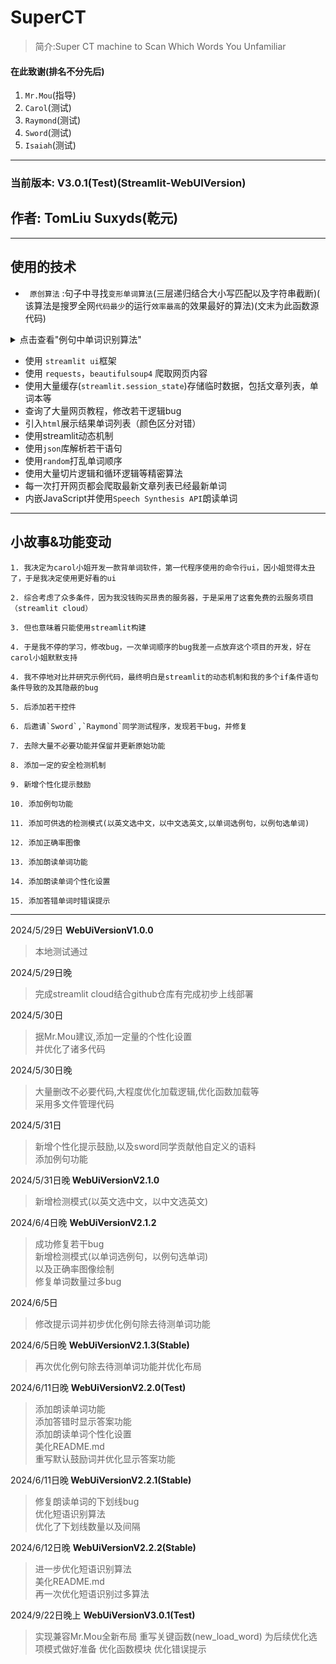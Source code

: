 # SuperCT

> 简介:Super CT machine to Scan Which Words You Unfamiliar

#### 在此致谢(排名不分先后)

1. `Mr.Mou`(指导)
2. `Carol`(测试)
3. `Raymond`(测试)
4. `Sword`(测试)
5. `Isaiah`(测试)

----------

### **当前版本**:<b> V3.0.1(Test)(Streamlit-WebUIVersion) </b>

## 作者: TomLiu Suxyds(乾元)

----------

## 使用的技术</h2>

- ` 原创算法` :句子中寻找`变形单词算法`(三层递归结合大小写匹配以及字符串截断)(
  该算法是搜罗全网`代码最少`的运行`效率最高`的效果最好的算法)(文末为此函数源代码)

<details>
<summary>点击查看"例句中单词识别算法"</summary>

```
def replace_word_forms(sentence, base_word_):
    sentence = sentence.replace('-', ' ')
    result = ''
    if base_word_ in sentence.split(' ') or base_word_ in sentence:
        # print("直接返回", sentence, base_word_)
        return sentence.replace(base_word_, 6 * '_')
    else:
        sta_ = 0
        sta = 0

        add_location = []
        for word in sentence.split(' '):
            for base_word in base_word_.split(' '):
                if base_word.upper() == word.upper():
                    # 检测到单词无变形
                    # print(f"word:{word}")
                    result += sentence.replace(word, 6 * "_")
                    add_location.append(word)
                    sta = 1
                    continue
                for c in range(1, 5):
                    if sta == 1:
                        break
                    for m in range(1, 5):
                        if sta_ == 1:
                            continue
                        if len(base_word) < m + 1 or len(base_word) < c + 1:
                            continue
                        if base_word[0:-c].upper() == word[0:-m].upper():
                            # 检测到单词有变形
                            # print('c', c, base_word[0:-c])
                            result += sentence.replace(word, 6 * "_")
                            add_location.append(word)
                            sta_ = 1
        if len(base_word_.split(' ')) < 2:
            return result
        # 短语定位
        # print(locating_word)
        # print(add_location)
        result = sentence
        # for replace_word_position in add_location:
        #     # 去除句子中短语间空隙防止钻空
        #     location = result.find(replace_word_position)
        #     # print(location)
        #     result = result[0:location + len(replace_word_position)] + result[location + len(
        #         replace_word_position) + 1:-1]
        result_ = ''
        result = result.split(' ')
        for word_ in add_location:
            result = ["__" if word__ == word_ else word__ for word__ in result]
        for item in result:
            result_ += item + ' '
        result_ = re.sub(r'\_+', '_', result_)
        result_ = result_.replace('_ _', '_' * 6)
        result_ = result_.replace('_ _ _', '_' * 6)
        result_ = result_.replace('_ _ _ _', '_' * 6)
        # result = result_
        return result_
```
</details>

- 使用 `streamlit ui`框架
- 使用 `requests`，`beautifulsoup4` 爬取网页内容
- 使用大量缓存(`streamlit.session_state`)存储临时数据，包括文章列表，单词本等
- 查询了大量网页教程，修改若干逻辑bug
- 引入`html`展示结果单词列表（颜色区分对错）
- 使用streamlit动态机制
- 使用`json`库解析若干语句
- 使用`random`打乱单词顺序
- 使用大量切片逻辑和循环逻辑等精密算法
- 每一次打开网页都会爬取最新文章列表已经最新单词
- 内嵌JavaScript并使用`Speech Synthesis API`朗读单词

----------

## 小故事&功能变动

    1. 我决定为carol小姐开发一款背单词软件，第一代程序使用的命令行ui，因小姐觉得太丑了，于是我决定使用更好看的ui

    2. 综合考虑了众多条件，因为我没钱购买昂贵的服务器，于是采用了这套免费的云服务项目（streamlit cloud）

    3. 但也意味着只能使用streamlit构建

    4. 于是我不停的学习，修改bug，一次单词顺序的bug我差一点放弃这个项目的开发，好在carol小姐默默支持

    4. 我不停地对比并研究示例代码，最终明白是streamlit的动态机制和我的多个if条件语句条件导致的及其隐蔽的bug

    5. 后添加若干控件

    6. 后邀请`Sword`,`Raymond`同学测试程序，发现若干bug，并修复

    7. 去除大量不必要功能并保留并更新原始功能

    8. 添加一定的安全检测机制

    9. 新增个性化提示鼓励

    10. 添加例句功能

    11. 添加可供选的检测模式(以英文选中文，以中文选英文,以单词选例句，以例句选单词)

    12. 添加正确率图像

    13. 添加朗读单词功能

    14. 添加朗读单词个性化设置

    15. 添加答错单词时错误提示

------------
2024/5/29日 <b>WebUiVersionV1.0.0 </b>

> 本地测试通过

2024/5/29日晚

> 完成streamlit cloud结合github仓库有完成初步上线部署<br>

2024/5/30日

> 据Mr.Mou建议,添加一定量的个性化设置<br>
> 并优化了诸多代码

2024/5/30日晚

> 大量删改不必要代码,大程度优化加载逻辑,优化函数加载等<br>
> 采用多文件管理代码

2024/5/31日

> 新增个性化提示鼓励,以及sword同学贡献他自定义的语料<br>
> 添加例句功能

2024/5/31日晚<b> WebUiVersionV2.1.0 </b>

> 新增检测模式(以英文选中文，以中文选英文)

2024/6/4日晚 <b> WebUiVersionV2.1.2 </b>

> 成功修复若干bug<br>
> 新增检测模式(以单词选例句，以例句选单词)<br>
> 以及正确率图像绘制<br>
> 修复单词数量过多bug

2024/6/5日

> 修改提示词并初步优化例句除去待测单词功能

2024/6/5日晚 <b> WebUiVersionV2.1.3(Stable) </b>

> 再次优化例句除去待测单词功能并优化布局

2024/6/11日晚 <b> WebUiVersionV2.2.0(Test) </b>


> 添加朗读单词功能<br>
> 添加答错时显示答案功能<br>
> 添加朗读单词个性化设置<br>
> 美化README.md<br>
> 重写默认鼓励词并优化显示答案功能<br>

2024/6/11日晚<b> WebUiVersionV2.2.1(Stable) </b>
> 修复朗读单词的下划线bug<br>
> 优化短语识别算法<br>
> 优化了下划线数量以及间隔<br>

2024/6/12日晚 <b> WebUiVersionV2.2.2(Stable) </b>
> 进一步优化短语识别算法<br>
> 美化README.md<br>
> 再一次优化短语识别过多算法

2024/9/22日晚上 <b> WebUiVersionV3.0.1(Test) </b>
> 实现兼容Mr.Mou全新布局
> 重写关键函数(new_load_word)
> 为后续优化选项模式做好准备
> 优化函数模块
> 优化错误提示

